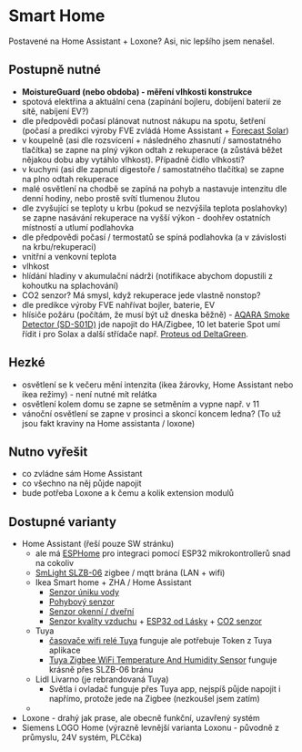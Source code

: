 # Smart Home

Postavené na Home Assistant + Loxone? Asi, nic lepšího jsem nenašel.

## Postupně nutné

- **MoistureGuard (nebo obdoba) - měření vlhkosti konstrukce**
- spotová elektřina a aktuální cena (zapínání bojleru, dobíjení baterií ze sítě, nabíjení EV?)
- dle předpovědi počasí plánovat nutnost nákupu na spotu, šetření (počasí a predikci výroby FVE zvládá Home Assistant + [Forecast Solar](https://www.home-assistant.io/integrations/forecast_solar))
- v koupelně (asi dle rozsvícení + následného zhasnutí / samostatného tlačítka) se zapne na plný výkon odtah z rekuperace (a zůstává běžet nějakou dobu aby vytáhlo vlhkost). Případně čidlo vlhkosti?
- v kuchyni (asi dle zapnutí digestoře / samostatného tlačítka) se zapne na plno odtah rekuperace
- malé osvětlení na chodbě se zapíná na pohyb a nastavuje intenzitu dle denní hodiny, nebo prostě svítí tlumenou žlutou
- dle zvyšující se teploty u krbu (pokud se nezvýšila teplota poslahovky) se zapne nasávání rekuperace na vyšší výkon - doohřev ostatních místností a utlumí podlahovka
- dle předpovědi počasí / termostatů se spíná podlahovka (a v závislosti na krbu/rekuperaci)
- vnitřní a venkovní teplota
- vlhkost
- hlídání hladiny v akumulační nádrži (notifikace abychom dopustili z kohoutku na splachování)
- CO2 senzor? Má smysl, když rekuperace jede vlastně nonstop?
- dle predikce výroby FVE nahřívat bojler, baterie, EV
- hlísiče požáru (počítám, že musí být už dneska běžně) - [AQARA Smoke Detector (SD-S01D)](https://oleje-pema.cz/zbozi/aqara-smoke-detector-sd-s01d-zigbee-3-0-kourovy-senzor_773495?srsltid=AfmBOorhxFq5qiRyybxDnX2qB8aJBxmoy74xMB4spCe94HRBJHkdtUwz) jde napojit do HA/Zigbee, 10 let baterie
Spot umí řídit i pro Solax a další střídače např. [Proteus od DeltaGreen](https://www.deltagreen.cz/proteus).

## Hezké

- osvětlení se k večeru mění intenzita (ikea žárovky, Home Assistant nebo ikea režimy) - není nutné mít relátka
- osvětlení kolem domu se zapne se setměním a vypne např. v 11
- vánoční osvětlení se zapne v prosinci a skoncí koncem ledna? (To už jsou fakt kraviny na Home assistanta / loxone)

## Nutno vyřešit

- co zvládne sám Home Assistant
- co všechno na něj půjde napojit
- bude potřeba Loxone a k čemu a kolik extension modulů

## Dostupné varianty

- Home Assistant (řeší pouze SW stránku)
  - ale má [ESPHome](https://esphome.io/) pro integraci pomocí ESP32 mikrokontrollerů snad na cokoliv
  - [SmLight SLZB-06](https://smlight.tech/manual/slzb-06/) zigbee / mqtt brána (LAN + wifi)
  - Ikea Smart home + ZHA / Home Assistant
    - [Senzor úniku vody](https://www.ikea.com/cz/cs/p/-60504352)
    - [Pohybový senzor](https://www.ikea.com/cz/cs/p/-90504341)
    - [Senzor okenní / dveřní](https://www.ikea.com/cz/cs/p/-80504308)
    - [Senzor kvality vzduchu](https://www.ikea.com/cz/cs/p/-80515910) + [ESP32 od Lásky](https://www.laskakit.cz/laskakit-esp-vindriktning-esp-32-i2c/#relatedFiles) + [CO2 senzor](https://www.laskakit.cz/laskakit-scd41-senzor-co2--teploty-a-vlhkosti-vzduchu/)
  - Tuya 
    - [časovače wifi relé Tuya](https://allegro.cz/nabidka/wifi-rele-16a-s-merenim-proudu-tuya-smart-14206911149) funguje ale potřebuje Token z Tuya aplikace
    - [Tuya Zigbee WiFi Temperature And Humidity Sensor](https://www.aliexpress.com/item/1005006534648116.html?spm=a2g0o.order_list.order_list_main.12.59981802Qs7SI1) funguje krásně přes SLZB-06 bránu
  - Lidl Livarno (je rebrandovaná Tuya)
    - Světla i ovladač funguje přes Tuya app, nejspíš půjde napojit i napřímo, protože jede na Zigbee (nezkoušel jsem zatím)
  - 
- Loxone - drahý jak prase, ale obecně funkční, uzavřený systém
- Siemens LOGO Home (výrazně levnější varianta Loxonu - původně z průmyslu, 24V systém, PLCčka)